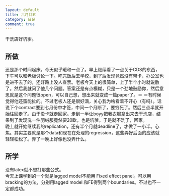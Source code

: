 ```yaml
---
layout: default
title: 六月廿五
category: 日记
comment: true
---
```

干洗店好坑爹。
## 所做
还是那个时间起床。今天似乎暖和一点了。早上继续看了一点关于CDS的东西，下午可以和老板讨论一下。吃完饭后去学校，到了后发现竟然没有带卡，办公室也是进不去了的，还好路上没人查票。老板今天上的很简单，上了半个小时就说散了。然后我就问了他几个问题。答案还是有点模糊，只是一个劲地鼓励你，然后意思就是这个问题很open，可以自己想，想出来就变成一篇paper了。＝ ＝有时候觉得他还蛮能扯的。不过老板人还是很好滴，关心我为啥看着不开心（有吗）。话说下个contract要到七月份中才签，中间一个月断了，要穷死了。然后三点半就开始往回走了。由于没卡就走回家。走到一半让boyy把我衣服拿出来去干洗店，结果到了发现洗一件羽绒服竟然要20欧，也是坑爹。于是就不洗了，回家。   
晚上就开始继续我的replication，还有半个月就deadline了，才做了一小半。心焦。其实主要就是那个data和现在在处理的regression，这些弄好后面的应该就轻轻松松了。弄了一晚上好像也没弄什么。

## 所学
没有latex就不想打那些公式。  
今天上课学到的一个就是lagged model不能用 Fixed effect panel。可以用bracking的方法，分别用lagged model 和FE得到两个boundaries。不过也不一定都成功。
